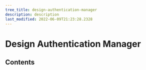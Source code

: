 ```yaml
---
tree_title: design-authentication-manager
description: description
last_modified: 2022-06-09T21:23:28.2328
---
```


# Design Authentication Manager

## Contents
